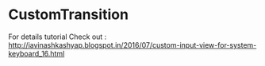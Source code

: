 # CustomTransition
For details tutorial Check out : http://iavinashkashyap.blogspot.in/2016/07/custom-input-view-for-system-keyboard_16.html
